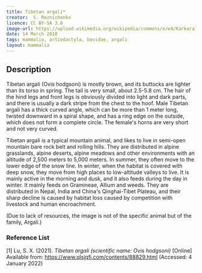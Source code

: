 ```yaml
---
title: Tibetan argali*
creator:  S. Reznichenko 
licence: CC BY-SA 3.0
image-url: https://upload.wikimedia.org/wikipedia/commons/e/e4/Karkaraly_National_Park_11.jpg
date: 14 March 2010
tags: mammalia, artiodactyla, bovidae, argali
layout: mammalia
---
```


## Description

Tibetan argali (Ovis hodgsoni) is mostly brown, and its buttocks are lighter than its torso in spring. The tail is very small, about 2.5-5.8 cm. The hair of the hind legs and front legs is obviously divided into light and dark parts, and there is usually a dark stripe from the chest to the hoof. Male Tibetan argali has a thick curved angle, which can be more than 1 meter long, twisted downward in a spiral shape, and has a ring edge on the outside, which does not form a complete circle. The female's horns are very short and not very curved.

Tibetan argali is a typical mountain animal, and likes to live in semi-open mountain bare rock belt and rolling hills. They are distributed in alpine grasslands, alpine deserts, alpine meadows and other environments with an altitude of 2,500 meters to 5,000 meters. In summer, they often move to the lower edge of the snow line. In winter, when the habitat is covered with deep snow, they move from high places to low-altitude valleys to live. It is mainly active in the morning and dusk, and it also feeds during the day in winter. It mainly feeds on Gramineae, Allium and weeds. They are distributed in Nepal, India and China's Qinghai-Tibet Plateau, and their sharp decline is caused by habitat loss caused by competition with livestock and human encroachment.

(Due to lack of resources, the image is not of the specific animal but of the family, Argali.)


### Reference List
[1] Lu, S. X. (2021). _Tibetan argali (scientific name: Ovis hodgsoni)_ [Online] Available from: https://www.qlsjqfj.com/contents/88829.html (Accessed: 4 January 2022)